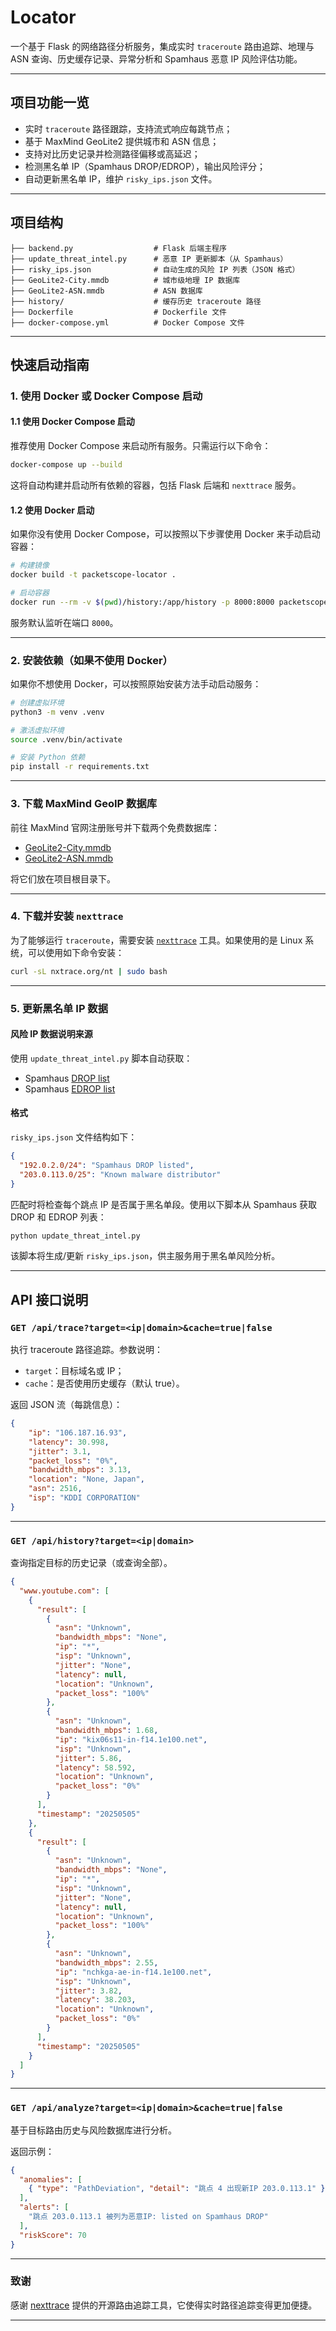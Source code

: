 # Locator

一个基于 Flask 的网络路径分析服务，集成实时 `traceroute` 路由追踪、地理与 ASN 查询、历史缓存记录、异常分析和 Spamhaus 恶意 IP 风险评估功能。

---

## 项目功能一览

* 实时 `traceroute` 路径跟踪，支持流式响应每跳节点；
* 基于 MaxMind GeoLite2 提供城市和 ASN 信息；
* 支持对比历史记录并检测路径偏移或高延迟；
* 检测黑名单 IP（Spamhaus DROP/EDROP），输出风险评分；
* 自动更新黑名单 IP，维护 `risky_ips.json` 文件。

---

## 项目结构

```
├── backend.py                  # Flask 后端主程序
├── update_threat_intel.py      # 恶意 IP 更新脚本（从 Spamhaus）
├── risky_ips.json              # 自动生成的风险 IP 列表（JSON 格式）
├── GeoLite2-City.mmdb          # 城市级地理 IP 数据库
├── GeoLite2-ASN.mmdb           # ASN 数据库
├── history/                    # 缓存历史 traceroute 路径
├── Dockerfile                  # Dockerfile 文件
├── docker-compose.yml          # Docker Compose 文件
```

---

## 快速启动指南

### 1. 使用 Docker 或 Docker Compose 启动

#### 1.1 使用 Docker Compose 启动

推荐使用 Docker Compose 来启动所有服务。只需运行以下命令：

```bash
docker-compose up --build
```

这将自动构建并启动所有依赖的容器，包括 Flask 后端和 `nexttrace` 服务。

#### 1.2 使用 Docker 启动

如果你没有使用 Docker Compose，可以按照以下步骤使用 Docker 来手动启动容器：

```bash
# 构建镜像
docker build -t packetscope-locator .

# 启动容器
docker run --rm -v $(pwd)/history:/app/history -p 8000:8000 packetscope-locator
```

服务默认监听在端口 `8000`。

---

### 2. 安装依赖（如果不使用 Docker）

如果你不想使用 Docker，可以按照原始安装方法手动启动服务：

```bash
# 创建虚拟环境
python3 -m venv .venv

# 激活虚拟环境
source .venv/bin/activate

# 安装 Python 依赖
pip install -r requirements.txt
```

---

### 3. 下载 MaxMind GeoIP 数据库

前往 MaxMind 官网注册账号并下载两个免费数据库：

* [GeoLite2-City.mmdb](https://dev.maxmind.com/geoip/geolite2-free-geolocation-data)
* [GeoLite2-ASN.mmdb](https://dev.maxmind.com/geoip/geolite2-free-geolocation-data)

将它们放在项目根目录下。

---

### 4. 下载并安装 `nexttrace`

为了能够运行 `traceroute`，需要安装 [`nexttrace`](https://github.com/nexttrace/nexttrace) 工具。如果使用的是 Linux 系统，可以使用如下命令安装：

   ```bash
   curl -sL nxtrace.org/nt | sudo bash
   ```
---

### 5. 更新黑名单 IP 数据

#### 风险 IP 数据说明来源

使用 `update_threat_intel.py` 脚本自动获取：

* Spamhaus [DROP list](https://www.spamhaus.org/drop/)
* Spamhaus [EDROP list](https://www.spamhaus.org/drop/edrop/)

#### 格式

`risky_ips.json` 文件结构如下：

```json
{
  "192.0.2.0/24": "Spamhaus DROP listed",
  "203.0.113.0/25": "Known malware distributor"
}
```

匹配时将检查每个跳点 IP 是否属于黑名单段。使用以下脚本从 Spamhaus 获取 DROP 和 EDROP 列表：

```bash
python update_threat_intel.py
```

该脚本将生成/更新 `risky_ips.json`，供主服务用于黑名单风险分析。

---

## API 接口说明

### `GET /api/trace?target=<ip|domain>&cache=true|false`

执行 traceroute 路径追踪。参数说明：

* `target`：目标域名或 IP；
* `cache`：是否使用历史缓存（默认 true）。

返回 JSON 流（每跳信息）：

```json
{
    "ip": "106.187.16.93", 
    "latency": 30.998, 
    "jitter": 3.1,
    "packet_loss": "0%", 
    "bandwidth_mbps": 3.13, 
    "location": "None, Japan", 
    "asn": 2516, 
    "isp": "KDDI CORPORATION"
}
```

---

### `GET /api/history?target=<ip|domain>`

查询指定目标的历史记录（或查询全部）。

```json
{
  "www.youtube.com": [
    {
      "result": [
        {
          "asn": "Unknown",
          "bandwidth_mbps": "None",
          "ip": "*",
          "isp": "Unknown",
          "jitter": "None",
          "latency": null,
          "location": "Unknown",
          "packet_loss": "100%"
        },
        {
          "asn": "Unknown",
          "bandwidth_mbps": 1.68,
          "ip": "kix06s11-in-f14.1e100.net",
          "isp": "Unknown",
          "jitter": 5.86,
          "latency": 58.592,
          "location": "Unknown",
          "packet_loss": "0%"
        }
      ],
      "timestamp": "20250505"
    },
    {
      "result": [
        {
          "asn": "Unknown",
          "bandwidth_mbps": "None",
          "ip": "*",
          "isp": "Unknown",
          "jitter": "None",
          "latency": null,
          "location": "Unknown",
          "packet_loss": "100%"
        },
        {
          "asn": "Unknown",
          "bandwidth_mbps": 2.55,
          "ip": "nchkga-ae-in-f14.1e100.net",
          "isp": "Unknown",
          "jitter": 3.82,
          "latency": 38.203,
          "location": "Unknown",
          "packet_loss": "0%"
        }
      ],
      "timestamp": "20250505"
    }
  ]
}
```

---

### `GET /api/analyze?target=<ip|domain>&cache=true|false`

基于目标路由历史与风险数据库进行分析。

返回示例：

```json
{
  "anomalies": [
    { "type": "PathDeviation", "detail": "跳点 4 出现新IP 203.0.113.1" }
  ],
  "alerts": [
    "跳点 203.0.113.1 被列为恶意IP: listed on Spamhaus DROP"
  ],
  "riskScore": 70
}
```

---

### 致谢

感谢 [nexttrace](https://github.com/nexttrace/nexttrace) 提供的开源路由追踪工具，它使得实时路径追踪变得更加便捷。

---
